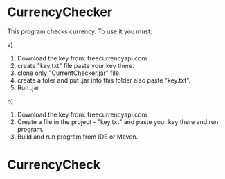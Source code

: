 # CurrencyChecker

This program checks currency.
To use it you must:

a)
  1. Download the key from: freecurrencyapi.com
  2. create "key.txt" file paste your key there.
  3. clone only "CurrentChecker.jar" file.
  4. create a foler and put .jar into this folder also paste "key.txt".
  5. Run .jar

b)
  1. Download the key from: freecurrencyapi.com
  2. Create a file in the project - "key.txt" and paste your key there and run program.
  3. Build and run program from IDE or Maven.

# CurrencyCheck
